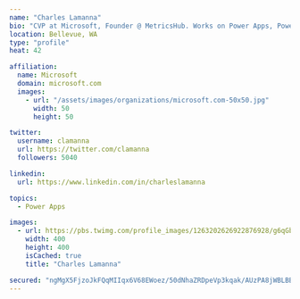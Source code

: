 ```yaml
---
name: "Charles Lamanna"
bio: "CVP at Microsoft, Founder @ MetricsHub. Works on Power Apps, Power Automate, Power Virtual Agent, Common Data Service and Dynamics 365."
location: Bellevue, WA
type: "profile"
heat: 42

affiliation:
  name: Microsoft
  domain: microsoft.com
  images:
    - url: "/assets/images/organizations/microsoft.com-50x50.jpg"
      width: 50
      height: 50

twitter:
  username: clamanna
  url: https://twitter.com/clamanna
  followers: 5040

linkedin:
  url: https://www.linkedin.com/in/charleslamanna

topics:
  - Power Apps

images:
  - url: https://pbs.twimg.com/profile_images/1263202626922876928/g6qGbHZ-_400x400.jpg
    width: 400
    height: 400
    isCached: true
    title: "Charles Lamanna"

secured: "ngMgX5FjzoJkFQqMIIqx6V68EWoez/50dNhaZRDpeVp3kqak/AUzPA8jWBLBBdW03elPAun0yTvZpRzIj6Hn76bzHmCWadtlIFl07JIa9PZwPYQUN3uRjY19ELz9ApEfsFHXyT4SEgqtg63EoPZi6MpyF6NsDsdyS3QnRMVR4TQ4nKkwRSfdibbfV3l1mmxNNPd1aOCn4r/SVSCN+Y7PUHBHXkOfzQQhZKY9HmVB/RpSHjdiAe+Eu8+NJoY1/sOE10/YDhSuv1zJuP7Iyy0d70OpuotjjzMwfRgd6eVOTKgzr55ZtxAT3W7qZlN4R+dQ9XkqpFlULJd18EyNC82cytpmNdbc3YNBrC+qgBabpOGutGutL/BrjB7ZlUxseRsQ41efxHg2w5qh7Y95FgE/JtAgtEivUfoY/LGgEBAo9S0=;aDb6B8oTT67yN1wmxGz6yQ=="
---
```


